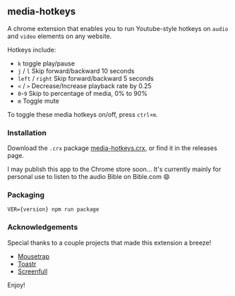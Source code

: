 ## media-hotkeys

A chrome extension that enables you to run Youtube-style hotkeys on `audio` and `video` elements on any website.

Hotkeys include:

- `k` toggle play/pause
- `j` / `l` Skip forward/backward 10 seconds
- `left` / `right` Skip forward/backward 5 seconds
- `<` / `>` Decrease/Increase playback rate by 0.25
- `0`-`9` Skip to percentage of media, 0% to 90%
- `m` Toggle mute

To toggle these media hotkeys on/off, press `ctrl+m`.



### Installation

Download the `.crx` package [media-hotkeys.crx](https://github.com/jiangts/media-hotkeys/raw/master/releases/latest.crx), or find it in the releases page.

I may publish this app to the Chrome store soon... It's currently mainly for personal use to listen to the audio Bible on Bible.com :smile:


### Packaging

`VER={version} npm run package`



### Acknowledgements

Special thanks to a couple projects that made this extension a breeze!

- [Mousetrap](https://craig.is/killing/mice)
- [Toastr](https://codeseven.github.io/toastr/)
- [Screenfull](https://github.com/sindresorhus/screenfull.js/)





Enjoy!

